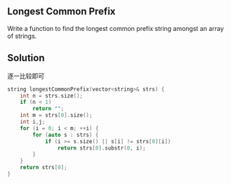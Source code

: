 ## Longest Common Prefix

Write a function to find the longest common prefix string amongst an array of strings.

## Solution

逐一比较即可
```cpp
string longestCommonPrefix(vector<string>& strs) {
    int n = strs.size();
    if (n < 1)
	    return "";
    int m = strs[0].size();
    int i,j;
    for (i = 0; i < m; ++i) {
	    for (auto s : strs) {
		    if (i >= s.size() || s[i] != strs[0][i])
			    return strs[0].substr(0, i);
	    }
    }
    return strs[0];
}
```
